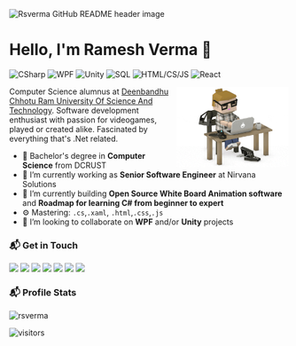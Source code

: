 <img src="https://media-exp1.licdn.com/dms/image/C5616AQFUjG30XnjtZg/profile-displaybackgroundimage-shrink_350_1400/0/1633928182418?e=1640217600&v=beta&t=8vYpWqd-j8Z5gUrMG-ePvlsEt223J8aFZidipwyTjvY" alt="Rsverma GitHub README header image">

# Hello, I'm Ramesh Verma 👋

![CSharp](https://img.shields.io/badge/CSharp-Expert-purple)
![WPF](https://img.shields.io/badge/WPF-Intermediate-black)
![Unity](https://img.shields.io/badge/Unity-Beginner-black)
![SQL](https://img.shields.io/badge/SQL-Intermediate-blue)
![HTML/CS/JS](https://img.shields.io/badge/HTML/CS/JS-Beginner-orange)
![React](https://img.shields.io/badge/React-Beginner-0077B5)

<!-- Any image aligned to the right. Beware the width -->
<img width="40%" align="right" alt="Github" src="https://raw.githubusercontent.com/Rsverma/Rsverma/main/Programmer.gif" />

Computer Science alumnus at [Deenbandhu Chhotu Ram University Of Science And Technology](http://www.dcrustm.ac.in/). Software development enthusiast with passion for videogames, played or created alike. Fascinated by everything that's .Net related.

- 🔭 Bachelor's degree in **Computer Science** from DCRUST
- 🌱 I’m currently working as **Senior Software Engineer** at Nirvana Solutions
- 🌱 I’m currently building **Open Source White Board Animation software** and **Roadmap for learning C# from beginner to expert**
- ⚙️ Mastering: `.cs`,`.xaml`, `.html`,`.css`,`.js`
- 👯 I’m looking to collaborate on **WPF** and/or **Unity** projects

### 📬 Get in Touch

<p><a href="https://www.youtube.com/channel/UCHXfV0ENFtcM-rBEe3FyvAg"><img src="https://img.shields.io/badge/youtube-%23FF0000.svg?&style=for-the-badge&logo=youtube&logoColor=white" height=25></a>  <a href="https://www.linkedin.com/in/rsverma333"><img src="https://img.shields.io/badge/linkedin-%230077B5.svg?&style=for-the-badge&logo=linkedin&logoColor=white" height=25></a>  <a href="https://codewithrsv.com/"><img src="https://img.shields.io/badge/website-%236c63ff.svg?&style=for-the-badge&logo=internet%20explorer&logoColor=white" height=25></a> <a href="https://discord.gg/qYTcKnerpB"><img src="https://img.shields.io/badge/discord-%235865F2.svg?&style=for-the-badge&logo=discord&logoColor=white" height=25></a>  <a href="https://www.facebook.com/CodewithRSV"><img src="https://img.shields.io/badge/facebook-%234267B2.svg?&style=for-the-badge&logo=facebook&logoColor=white" height=25></a>  <a href="https://twitter.com/rsverma3333"><img src="https://img.shields.io/badge/twitter-%231DA1F2.svg?&style=for-the-badge&logo=twitter&logoColor=white" height=25></a>  <a href="mailto:rsverma333@gmail.com"><img src="https://img.shields.io/badge/gmail-%23DB4437.svg?&style=for-the-badge&logo=gmail&logoColor=white" height=25></a> </p>

### 📬 Profile Stats

<img src="https://github-readme-stats.vercel.app/api?username=rsverma&show_icons=true&count_private=true" alt="rsverma" />
<p><img src="https://visitor-badge.glitch.me/badge?page_id=Spiderpig86.rsverma" alt="visitors"></p>

